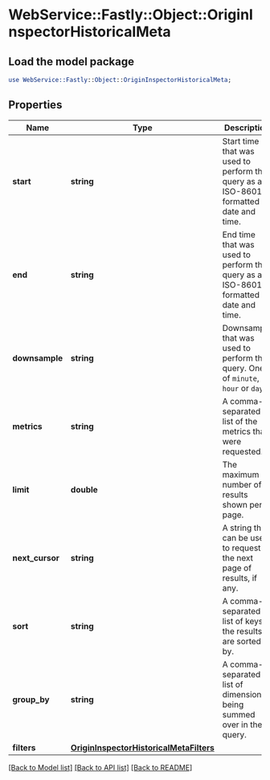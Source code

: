 # WebService::Fastly::Object::OriginInspectorHistoricalMeta

## Load the model package
```perl
use WebService::Fastly::Object::OriginInspectorHistoricalMeta;
```

## Properties
Name | Type | Description | Notes
------------ | ------------- | ------------- | -------------
**start** | **string** | Start time that was used to perform the query as an ISO-8601-formatted date and time. | [optional] 
**end** | **string** | End time that was used to perform the query as an ISO-8601-formatted date and time. | [optional] 
**downsample** | **string** | Downsample that was used to perform the query. One of `minute`, `hour` or `day`. | [optional] 
**metrics** | **string** | A comma-separated list of the metrics that were requested. | [optional] 
**limit** | **double** | The maximum number of results shown per page. | [optional] 
**next_cursor** | **string** | A string that can be used to request the next page of results, if any. | [optional] 
**sort** | **string** | A comma-separated list of keys the results are sorted by. | [optional] 
**group_by** | **string** | A comma-separated list of dimensions being summed over in the query. | [optional] 
**filters** | [**OriginInspectorHistoricalMetaFilters**](OriginInspectorHistoricalMetaFilters.md) |  | [optional] 

[[Back to Model list]](../README.md#documentation-for-models) [[Back to API list]](../README.md#documentation-for-api-endpoints) [[Back to README]](../README.md)


